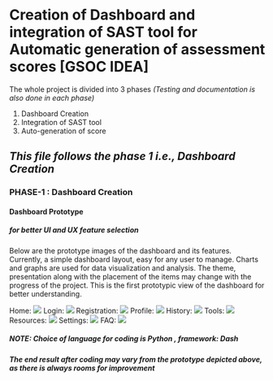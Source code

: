 # Creation of Dashboard and integration of SAST tool for Automatic generation of assessment scores [GSOC IDEA]

The whole project is divided into 3 phases *(Testing and documentation is also done in each phase)*
1. Dashboard Creation 
2. Integration of SAST tool 
3. Auto-generation of score

## *This file follows the phase 1 i.e., Dashboard Creation*

### PHASE-1 : Dashboard Creation 
#### Dashboard Prototype  
##### *for better UI and UX feature selection*
Below are the prototype images of the dashboard and its features. Currently, a simple dashboard layout, easy for any user to manage. Charts and graphs are used for data visualization and analysis.
The theme, presentation along with the placement of the items may change with the progress of the project. This is the first prototypic view of the dashboard for better understanding.

Home:
![](https://github.com/shaistha24/RiskAssessmentFramework/blob/master/gsoc_dashboard/pg1.jpg)
Login:
![](https://github.com/shaistha24/RiskAssessmentFramework/blob/master/gsoc_dashboard/pg2.jpg)
Registration:
![](https://github.com/shaistha24/RiskAssessmentFramework/blob/master/gsoc_dashboard/pg3.jpg)
Profile:
![](https://github.com/shaistha24/RiskAssessmentFramework/blob/master/gsoc_dashboard/pg4.jpg)
History:
![](https://github.com/shaistha24/RiskAssessmentFramework/blob/master/gsoc_dashboard/pg5.jpg)
Tools:
![](https://github.com/shaistha24/RiskAssessmentFramework/blob/master/gsoc_dashboard/pg6.jpg)
Resources:
![](https://github.com/shaistha24/RiskAssessmentFramework/blob/master/gsoc_dashboard/pg7.jpg)
Settings:
![](https://github.com/shaistha24/RiskAssessmentFramework/blob/master/gsoc_dashboard/pg8.jpg)
FAQ:
![](https://github.com/shaistha24/RiskAssessmentFramework/blob/master/gsoc_dashboard/pg9.jpg)

##### *NOTE: Choice of language for coding is Python , framework: Dash*
##### *The end result after coding may vary from the prototype depicted above, as there is always rooms for improvement*
